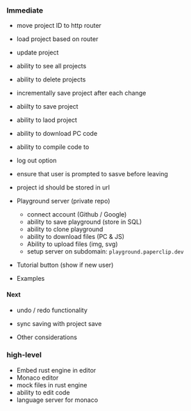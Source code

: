 
### Immediate

- move project ID to http router
- load project based on router
- update project
- ability to see all projects
- ability to delete projects
- incrementally save project after each change
- abiilty to save project
- ability to laod project
- ability to download PC code
- ability to compile code to 
- log out option
- ensure that user is prompted to sasve before leaving
- project id should be stored in url

- Playground server (private repo)
  - connect account (Github / Google)
  - ability to save playground (store in SQL)
  - ability to clone playground
  - ability to download files (PC & JS)
  - Ability to upload files (img, svg)
  - setup server on subdomain: `playground.paperclip.dev`

- Tutorial button (show if new user)
- Examples


#### Next

- undo / redo functionality
- sync saving with project save


- Other considerations


### high-level

- Embed rust engine in editor
- Monaco editor
- mock files in rust engine
- ability to edit code 
- language server for monaco
  